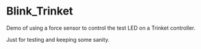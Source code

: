 Blink_Trinket
=============

Demo of using a force sensor to control the test LED on a Trinket controller.

Just for testing and keeping some sanity.
